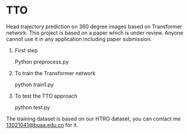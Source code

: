 # TTO
Head trajectory prediction on 360 degree images based on Transformer network. This project is based on a paper which is under review. Anyone cannot use it in any application including paper submission.


1. First step

   Python preprocess.py
   
2. To train the Transformer network

   python train1.py

3. To test the TTO approach

   python test.py
   
The training dataset is based on our HTRO dataset, you can contact me 13021041@buaa.edu.cn for it.
